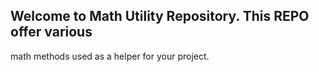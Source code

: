 ## Welcome to Math Utility Repository. This REPO offer various
math methods used as a helper for your project.